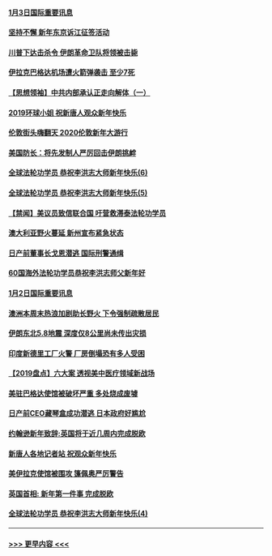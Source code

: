 #### [1月3日国际重要讯息](../pages/prog202/a102744301.md?t=01031901) 
#### [坚持不懈 新年东京诉江征签活动](../pages/prog202/a102744303.md?t=01031901) 
#### [川普下达击杀令 伊朗革命卫队将领被击毙](../pages/prog202/a102741911.md?t=01031901) 
#### [伊拉克巴格达机场遭火箭弹袭击 至少7死](../pages/prog202/a102744115.md?t=01031901) 
#### [【思想领袖】中共内部承认正走向解体（一）](../pages/prog202/a102744097.md?t=01031901) 
#### [2019环球小姐 祝新唐人观众新年快乐](../pages/prog202/a102744043.md?t=01031901) 
#### [伦敦街头嗨翻天 2020伦敦新年大游行](../pages/prog202/a102743925.md?t=01031901) 
#### [美国防长：将先发制人严厉回击伊朗挑衅](../pages/prog202/a102743930.md?t=01031901) 
#### [全球法轮功学员 恭祝李洪志大师新年快乐(6)](../pages/prog202/a102743899.md?t=01031901) 
#### [全球法轮功学员 恭祝李洪志大师新年快乐(5)](../pages/prog202/a102743766.md?t=01031901) 
#### [【禁闻】美议员致信联合国 吁营救滞泰法轮功学员](../pages/prog202/a102743781.md?t=01031901) 
#### [澳大利亚野火蔓延 新州宣布紧急状态](../pages/prog202/a102743681.md?t=01031901) 
#### [日产前董事长戈恩潜逃 国际刑警通缉](../pages/prog202/a102743676.md?t=01031901) 
#### [60国海外法轮功学员恭祝李洪志师父新年好](../pages/prog202/a102743628.md?t=01031901) 
#### [1月2日国际重要讯息](../pages/prog202/a102743488.md?t=01031901) 
#### [澳洲本周末热浪加剧助长野火 下令强制疏散居民](../pages/prog202/a102743421.md?t=01031901) 
#### [伊朗东北5.8地震 深度仅8公里尚未传出灾损](../pages/prog202/a102743396.md?t=01031901) 
#### [印度新德里工厂火警 厂房倒塌恐有多人受困](../pages/prog202/a102743386.md?t=01031901) 
#### [【2019盘点】六大案 透视美中医疗领域新战场](../pages/prog202/a102743227.md?t=01031901) 
#### [美驻巴格达使馆被破坏严重 多处烧成废墟](../pages/prog202/a102743244.md?t=01031901) 
#### [日产前CEO藏琴盒成功潜逃 日本政府好尴尬](../pages/prog202/a102742937.md?t=01031901) 
#### [约翰逊新年致辞:英国将于近几周内完成脱欧](../pages/prog202/a102742956.md?t=01031901) 
#### [新唐人各地记者站 祝观众新年快乐](../pages/prog202/a102742785.md?t=01031901) 
#### [美伊拉克使馆被围攻 篷佩奥严厉警告](../pages/prog202/a102742994.md?t=01031901) 
#### [英国首相: 新年第一件事 完成脱欧](../pages/prog202/a102742907.md?t=01031901) 
#### [全球法轮功学员 恭祝李洪志大师新年快乐(4)](../pages/prog202/a102742900.md?t=01031901) 

----
#### [ >>> 更早内容 <<< ](../indexes/prog202-earlier.md)
